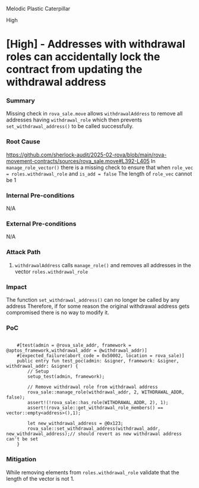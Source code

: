 Melodic Plastic Caterpillar

High

# [High] - Addresses with withdrawal roles can accidentally lock the contract from updating the withdrawal address

### Summary

Missing check in `rova_sale.move` allows `withdrawalAddress` to remove all addresses having `withdrawal_role` which then prevents `set_withdrawal_address()` to be called successfully.

### Root Cause

https://github.com/sherlock-audit/2025-02-rova/blob/main/rova-movement-contracts/sources/rova_sale.move#L392-L405
In `manage_role_vector()` there is a missing check to ensure that when `role_vec = roles.withdrawal_role` and `is_add = false`
The length of `role_vec` cannot be 1

### Internal Pre-conditions

N/A

### External Pre-conditions

N/A

### Attack Path

1. `withdrawalAddress` calls `manage_role()` and removes all addresses in the vector `roles.withdrawal_role`


### Impact

The function `set_withdrawal_address()` can no longer be called by any address
Therefore, if for some reason the original withdrawal address gets compromised there is no way to modify it.

### PoC

```move

    #[test(admin = @rova_sale_addr, framework = @aptos_framework,withdrawal_addr = @withdrawal_addr)]
    #[expected_failure(abort_code = 0x50002, location = rova_sale)]
    public entry fun test_poc(admin: &signer, framework: &signer, withdrawal_addr: &signer) {
        // Setup
        setup_test(admin, framework);

        // Remove withdrawal role from withdrawal address
        rova_sale::manage_role(withdrawal_addr, 2, WITHDRAWAL_ADDR, false);
        assert!(!rova_sale::has_role(WITHDRAWAL_ADDR, 2), 1);
        assert!(rova_sale::get_withdrawal_role_members() == vector::empty<address>(),1);

        let new_withdrawal_address = @0x123;
        rova_sale::set_withdrawal_address(withdrawal_addr, new_withdrawal_address);// should revert as new withdrawal address can't be set
    }
```

### Mitigation

While removing elements from `roles.withdrawal_role` validate that the length of the vector is not 1.